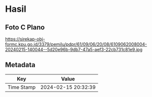 # Hasil

## Foto C Plano

https://sirekap-obj-formc.kpu.go.id/3379/pemilu/pdpr/61/09/06/20/08/6109062008004-20240215-140044--5d20e96b-9db7-47a5-aef3-22cb731c81e9.jpg


## Metadata

| Key        | Value               |
| ---------- | ------------------- |
| Time Stamp | 2024-02-15 20:32:39 |



